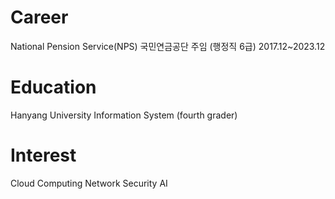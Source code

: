 # Career
National Pension Service(NPS) 국민연금공단 주임 (행정직 6급) 2017.12~2023.12
# Education
Hanyang University Information System (fourth grader)
# Interest
Cloud Computing
Network Security
AI

